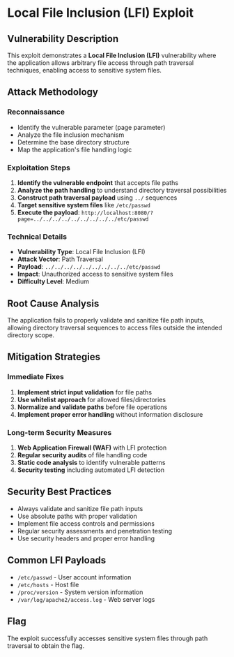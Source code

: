 # Local File Inclusion (LFI) Exploit

## Vulnerability Description
This exploit demonstrates a **Local File Inclusion (LFI)** vulnerability where the application allows arbitrary file access through path traversal techniques, enabling access to sensitive system files.

## Attack Methodology

### Reconnaissance
- Identify the vulnerable parameter (page parameter)
- Analyze the file inclusion mechanism
- Determine the base directory structure
- Map the application's file handling logic

### Exploitation Steps
1. **Identify the vulnerable endpoint** that accepts file paths
2. **Analyze the path handling** to understand directory traversal possibilities
3. **Construct path traversal payload** using `../` sequences
4. **Target sensitive system files** like `/etc/passwd`
5. **Execute the payload**: `http://localhost:8080/?page=../../../../../../../../../etc/passwd`

### Technical Details
- **Vulnerability Type**: Local File Inclusion (LFI)
- **Attack Vector**: Path Traversal
- **Payload**: `../../../../../../../../../etc/passwd`
- **Impact**: Unauthorized access to sensitive system files
- **Difficulty Level**: Medium

## Root Cause Analysis
The application fails to properly validate and sanitize file path inputs, allowing directory traversal sequences to access files outside the intended directory scope.

## Mitigation Strategies

### Immediate Fixes
1. **Implement strict input validation** for file paths
2. **Use whitelist approach** for allowed files/directories
3. **Normalize and validate paths** before file operations
4. **Implement proper error handling** without information disclosure

### Long-term Security Measures
1. **Web Application Firewall (WAF)** with LFI protection
2. **Regular security audits** of file handling code
3. **Static code analysis** to identify vulnerable patterns
4. **Security testing** including automated LFI detection

## Security Best Practices
- Always validate and sanitize file path inputs
- Use absolute paths with proper validation
- Implement file access controls and permissions
- Regular security assessments and penetration testing
- Use security headers and proper error handling

## Common LFI Payloads
- `/etc/passwd` - User account information
- `/etc/hosts` - Host file
- `/proc/version` - System version information
- `/var/log/apache2/access.log` - Web server logs

## Flag
The exploit successfully accesses sensitive system files through path traversal to obtain the flag.